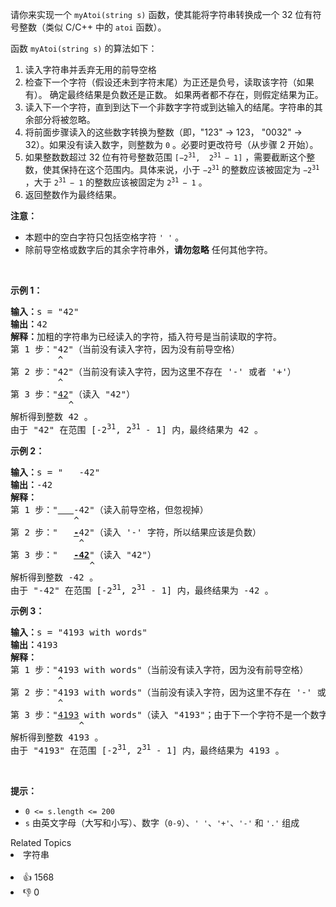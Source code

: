 <p>请你来实现一个&nbsp;<code>myAtoi(string s)</code>&nbsp;函数，使其能将字符串转换成一个 32 位有符号整数（类似 C/C++ 中的 <code>atoi</code> 函数）。</p>

<p>函数&nbsp;<code>myAtoi(string s)</code> 的算法如下：</p>

<ol> 
 <li>读入字符串并丢弃无用的前导空格</li> 
 <li>检查下一个字符（假设还未到字符末尾）为正还是负号，读取该字符（如果有）。 确定最终结果是负数还是正数。 如果两者都不存在，则假定结果为正。</li> 
 <li>读入下一个字符，直到到达下一个非数字字符或到达输入的结尾。字符串的其余部分将被忽略。</li> 
 <li>将前面步骤读入的这些数字转换为整数（即，"123" -&gt; 123， "0032" -&gt; 32）。如果没有读入数字，则整数为 <code>0</code> 。必要时更改符号（从步骤 2 开始）。</li> 
 <li>如果整数数超过 32 位有符号整数范围 <code>[−2<sup>31</sup>,&nbsp; 2<sup>31&nbsp;</sup>− 1]</code> ，需要截断这个整数，使其保持在这个范围内。具体来说，小于 <code>−2<sup>31</sup></code> 的整数应该被固定为 <code>−2<sup>31</sup></code> ，大于 <code>2<sup>31&nbsp;</sup>− 1</code> 的整数应该被固定为 <code>2<sup>31&nbsp;</sup>− 1</code> 。</li> 
 <li>返回整数作为最终结果。</li> 
</ol>

<p><strong>注意：</strong></p>

<ul> 
 <li>本题中的空白字符只包括空格字符 <code>' '</code> 。</li> 
 <li>除前导空格或数字后的其余字符串外，<strong>请勿忽略</strong> 任何其他字符。</li> 
</ul>

<p>&nbsp;</p>

<p><strong>示例&nbsp;1：</strong></p>

<pre>
<strong>输入：</strong>s = "42"
<strong>输出：</strong>42
<strong>解释：</strong>加粗的字符串为已经读入的字符，插入符号是当前读取的字符。
第 1 步："42"（当前没有读入字符，因为没有前导空格）
         ^
第 2 步："42"（当前没有读入字符，因为这里不存在 '-' 或者 '+'）
         ^
第 3 步："<u>42</u>"（读入 "42"）
           ^
解析得到整数 42 。
由于 "42" 在范围 [-2<sup>31</sup>, 2<sup>31</sup> - 1] 内，最终结果为 42 。</pre>

<p><strong>示例&nbsp;2：</strong></p>

<pre>
<strong>输入：</strong>s = "   -42"
<strong>输出：</strong>-42
<strong>解释：</strong>
第 1 步："<u><strong>   </strong></u>-42"（读入前导空格，但忽视掉）
            ^
第 2 步："   <u><strong>-</strong></u>42"（读入 '-' 字符，所以结果应该是负数）
             ^
第 3 步："   <u><strong>-42</strong></u>"（读入 "42"）
               ^
解析得到整数 -42 。
由于 "-42" 在范围 [-2<sup>31</sup>, 2<sup>31</sup> - 1] 内，最终结果为 -42 。
</pre>

<p><strong>示例&nbsp;3：</strong></p>

<pre>
<strong>输入：</strong>s = "4193 with words"
<strong>输出：</strong>4193
<strong>解释：</strong>
第 1 步："4193 with words"（当前没有读入字符，因为没有前导空格）
         ^
第 2 步："4193 with words"（当前没有读入字符，因为这里不存在 '-' 或者 '+'）
         ^
第 3 步："<u>4193</u> with words"（读入 "4193"；由于下一个字符不是一个数字，所以读入停止）
             ^
解析得到整数 4193 。
由于 "4193" 在范围 [-2<sup>31</sup>, 2<sup>31</sup> - 1] 内，最终结果为 4193 。
</pre>

<p>&nbsp;</p>

<p><strong>提示：</strong></p>

<ul> 
 <li><code>0 &lt;= s.length &lt;= 200</code></li> 
 <li><code>s</code> 由英文字母（大写和小写）、数字（<code>0-9</code>）、<code>' '</code>、<code>'+'</code>、<code>'-'</code> 和 <code>'.'</code> 组成</li> 
</ul>

<div><div>Related Topics</div><div><li>字符串</li></div></div><br><div><li>👍 1568</li><li>👎 0</li></div>